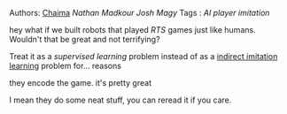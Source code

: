Authors: [Chaima](Chaima.md) *Nathan* *Madkour* *Josh* *Magy*
Tags   : *AI* *player imitation*

hey what if we built robots that played *RTS* games just like humans. Wouldn't that be great and not terrifying?

Treat it as a *supervised learning* problem instead of as a [indirect imitation learning](indirect%20imitation%20learning.md) problem for... reasons

they encode the game. it's pretty great

I mean they do some neat stuff, you can reread it if you care.
